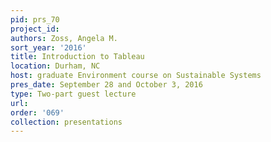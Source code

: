 ```yaml
---
pid: prs_70
project_id: 
authors: Zoss, Angela M.
sort_year: '2016'
title: Introduction to Tableau
location: Durham, NC
host: graduate Environment course on Sustainable Systems
pres_date: September 28 and October 3, 2016
type: Two-part guest lecture
url: 
order: '069'
collection: presentations
---
```

